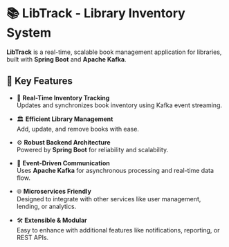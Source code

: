 # 📚 LibTrack - Library Inventory System

**LibTrack** is a real-time, scalable book management application for libraries, built with **Spring Boot** and **Apache Kafka**.

## 🔑 Key Features

- 📖 **Real-Time Inventory Tracking**  
  Updates and synchronizes book inventory using Kafka event streaming.

- 🏛️ **Efficient Library Management**  
  Add, update, and remove books with ease.

- ⚙️ **Robust Backend Architecture**  
  Powered by **Spring Boot** for reliability and scalability.

- 📡 **Event-Driven Communication**  
  Uses **Apache Kafka** for asynchronous processing and real-time data flow.

- 🌐 **Microservices Friendly**  
  Designed to integrate with other services like user management, lending, or analytics.

- 🛠️ **Extensible & Modular**  
  Easy to enhance with additional features like notifications, reporting, or REST APIs.
